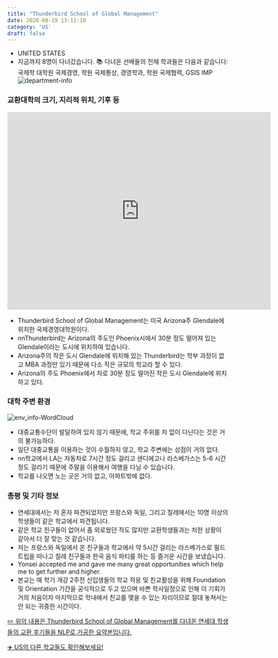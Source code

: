 ```yaml
---
title: "Thunderbird School of Global Management"
date: 2020-08-19 13:11:10
category: 'US'
draft: false
---
```



* UNITED STATES
* 지금까지 8명이 다녀갔습니다. 
📚 다녀온 선배들의 전체 학과들은 다음과 같습니다: 국제학 대학원 국제경영, 학원 국제통상, 경영학과, 학원 국제협력, GSIS IMP
![department-info](../plots/US000179.png)
### 교환대학의 크기, 지리적 위치, 기후 등
<iframe
width="600"
height="450"
frameborder="0" style="border:0"
src="https://www.google.com/maps/embed/v1/place?key=AIzaSyC9e1AME-pVmWC4hBpFdu5S4dKzyepa3HQ&q=Thunderbird+School+of+Global+Management&center=33.4517623,-112.06864240000002&zoom=14" allowfullscreen>
</iframe>

* Thunderbird School of Global Management는 미국 Arizona주 Glendale에 위치한 국제경영대학원이다.
* nnThunderbird는 Arizona의 주도인 Phoenix시에서 30분 정도 떨어져 있는 Glendale이라는 도시에 위치하여 있습니다.
* Arizona주의 작은 도시 Glendale에 위치해 있는 Thunderbird는 학부 과정이 없고 MBA 과정만 있기 때문에 다소 작은 규모의 학교라 할 수 있다.
* Arizona의 주도 Phoenix에서 차로 30분 정도 떨어진 작은 도시 Glendale에 위치하고 있다.


### 대학 주변 환경

![env_info-WordCloud](../univ_wordclouds_okt/env_info/US000179_env_info_okt.png)

* 대중교통수단이 발달하여 있지 않기 때문에, 학교 주위를 차 없이 다닌다는 것은 거의 불가능하다.
* 일단 대중교통을 이용하는 것이 수월하지 않고, 학교 주변에는 상점이 거의 없다.
* nn학교에서 LA는 자동차로 7시간 정도 걸리고 샌디에고나 라스베가스는 5-6 시간 정도 걸리기 때문에 주말을 이용해서 여행을 다닐 수 있습니다.
* 학교를 나오면 노는 곳은 거의 없고, 아파트밖에 없다.


### 총평 및 기타 정보 
* 연세대에서는 저 혼자 파견되었지만 프랑스와 독일, 그리고 칠레에서는 10명 이상의 학생들이 같은 학교에서 파견됩니다.
* 같은 학교 친구들이 없어서 좀 외로웠던 적도 많지만 교환학생들과는 처한 상황이 같아서 더 잘 맞는 것 같습니다.
* 저는 프랑스와 독일에서 온 친구들과 학교에서 약 5시간 걸리는 라스베가스로 필드트립을 떠나고 칠레 친구들과 한국 음식 파티를 하는 등 즐거운 시간을 보냈습니다.
* Yonsei accepted me and gave me many great opportunities which help me to get further and higher.
* 본교는 매 학기 개강 2주전 신입생들의 학교 적응 및 친교활성을 위해 Foundation 및 Orientation 기간을 공식적으로 두고 있으며 바쁜 학사일정으로 인해 이 기회가 거의 처음이자 마지막으로 학내에서 친교를 맺을 수 있는 자리이므로 절대 놓쳐서는 안 되는 귀중한 시간이다.


[✏️ 위의 내용은 Thunderbird School of Global Management를 다녀온 연세대 학생들의 교환 후기들을 NLP로 가공한 요약본입니다.](http://oia.yonsei.ac.kr/partner/expReport.asp?ucode=US000179&bgbn=A)

[✈️ US의 다른 학교들도 확인해보세요!](https://yonsei-exchange.netlify.app/?category=US)
